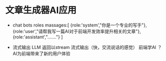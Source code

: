 # 文章生成器AI应用

- chat bots roles
  massages:[
    {role:'system',"你是一个专业的写手"},
    {role:'user',"请帮我写一篇AI对于前端开发效率提升相关的文章"},
    {role:'assistant',"......."}
  ]

- 流式输出
  LLM 返回以stream 流式输出（快，交流说话的感觉）
  前端学AI ？ AI为前端带来了新的用户体验


